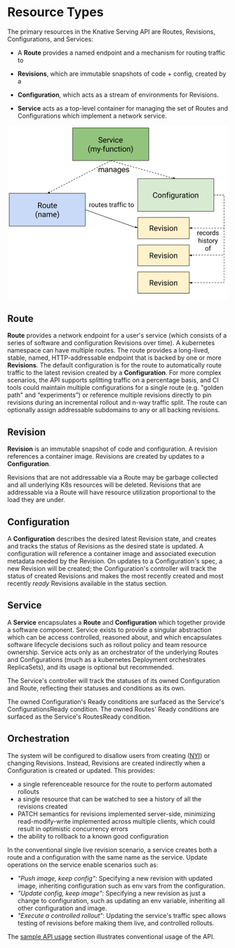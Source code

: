 # Resource Types

The primary resources in the Knative Serving API are Routes, Revisions,
Configurations, and Services:

- A **Route** provides a named endpoint and a mechanism for routing traffic to

- **Revisions**, which are immutable snapshots of code + config, created by a

- **Configuration**, which acts as a stream of environments for Revisions.

- **Service** acts as a top-level container for managing the set of Routes and
  Configurations which implement a network service.

![Object model](images/object_model.png)

## Route

**Route** provides a network endpoint for a user's service (which consists of a
series of software and configuration Revisions over time). A kubernetes
namespace can have multiple routes. The route provides a long-lived, stable,
named, HTTP-addressable endpoint that is backed by one or more **Revisions**.
The default configuration is for the route to automatically route traffic to the
latest revision created by a **Configuration**. For more complex scenarios, the
API supports splitting traffic on a percentage basis, and CI tools could
maintain multiple configurations for a single route (e.g. "golden path" and
“experiments”) or reference multiple revisions directly to pin revisions during
an incremental rollout and n-way traffic split. The route can optionally assign
addressable subdomains to any or all backing revisions.

## Revision

**Revision** is an immutable snapshot of code and configuration. A revision
references a container image. Revisions are created by updates to a
**Configuration**.

Revisions that are not addressable via a Route may be garbage collected and all
underlying K8s resources will be deleted. Revisions that are addressable via a
Route will have resource utilization proportional to the load they are under.

## Configuration

A **Configuration** describes the desired latest Revision state, and creates and
tracks the status of Revisions as the desired state is updated. A configuration
will reference a container image and associated execution metadata needed by the
Revision. On updates to a Configuration's spec, a new Revision will be created;
the Configuration's controller will track the status of created Revisions and
makes the most recently created and most recently _ready_ Revisions available in
the status section.

## Service

A **Service** encapsulates a **Route** and **Configuration** which together
provide a software component. Service exists to provide a singular abstraction
which can be access controlled, reasoned about, and which encapsulates software
lifecycle decisions such as rollout policy and team resource ownership. Service
acts only as an orchestrator of the underlying Routes and Configurations (much
as a kubernetes Deployment orchestrates ReplicaSets), and its usage is optional
but recommended.

The Service's controller will track the statuses of its owned Configuration and
Route, reflecting their statuses and conditions as its own.

The owned Configuration's Ready conditions are surfaced as the Service's
ConfigurationsReady condition. The owned Routes' Ready conditions are surfaced
as the Service's RoutesReady condition.

## Orchestration

The system will be configured to disallow users from creating
([NYI](https://github.com/knative/serving/issues/664)) or changing Revisions.
Instead, Revisions are created indirectly when a Configuration is created or
updated. This provides:

- a single referenceable resource for the route to perform automated rollouts
- a single resource that can be watched to see a history of all the revisions
  created
- PATCH semantics for revisions implemented server-side, minimizing
  read-modify-write implemented across multiple clients, which could result in
  optimistic concurrency errors
- the ability to rollback to a known good configuration

In the conventional single live revision scenario, a service creates both a
route and a configuration with the same name as the service. Update operations
on the service enable scenarios such as:

- _"Push image, keep config":_ Specifying a new revision with updated image,
  inheriting configuration such as env vars from the configuration.
- _"Update config, keep image"_: Specifying a new revision as just a change to
  configuration, such as updating an env variable, inheriting all other
  configuration and image.
- _"Execute a controlled rollout"_: Updating the service's traffic spec allows
  testing of revisions before making them live, and controlled rollouts.

The [sample API usage](normative_examples.md) section illustrates conventional
usage of the API.

